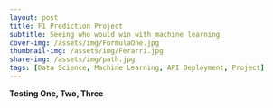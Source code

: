 ```yaml
---
layout: post
title: F1 Prediction Project
subtitle: Seeing who would win with machine learning
cover-img: /assets/img/FormulaOne.jpg
thumbnail-img: /assets/img/Ferarri.jpg
share-img: /assets/img/path.jpg
tags: [Data Science, Machine Learning, API Deployment, Project]
---
```

**Testing One, Two, Three**
